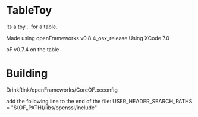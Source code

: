 # TableToy
its a toy... for a table.

Made using openFrameworks v0.8.4_osx_release
Using XCode 7.0

oF v0.7.4 on the table


# Building

DrinkRink/openFrameworks/CoreOF.xcconfig

add the following line to the end of the file:
USER_HEADER_SEARCH_PATHS = "$(OF_PATH)/libs/openssl/include"

